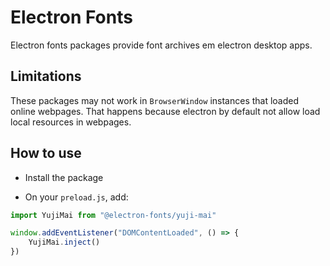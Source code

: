 # Electron Fonts

Electron fonts packages provide font archives em electron desktop apps.

## Limitations

These packages may not work in `BrowserWindow` instances that loaded online webpages. That happens because electron by default not allow load local resources in webpages.

## How to use

* Install the package

* On your `preload.js`, add:

```ts
import YujiMai from "@electron-fonts/yuji-mai"

window.addEventListener("DOMContentLoaded", () => {
    YujiMai.inject()
})
```